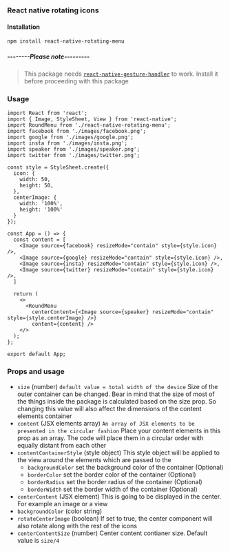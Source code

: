 ### React native rotating icons

#### Installation
    npm install react-native-rotating-menu

##### --------Please note---------

>This package needs [`react-native-gesture-handler`](https://github.com/software-mansion/react-native-gesture-handler) to work. Install it before proceeding with this package 

### Usage

~~~
import React from 'react';
import { Image, StyleSheet, View } from 'react-native';
import RoundMenu from './react-native-rotating-menu';
import facebook from './images/facebook.png';
import google from './images/google.png';
import insta from './images/insta.png';
import speaker from './images/speaker.png';
import twitter from './images/twitter.png';

const style = StyleSheet.create({
  icon: {
    width: 50,
    height: 50,
  },
  centerImage: {
    width: '100%',
    height: '100%'
  }
});

const App = () => {
  const content = [
    <Image source={facebook} resizeMode="contain" style={style.icon} />,
    <Image source={google} resizeMode="contain" style={style.icon} />,
    <Image source={insta} resizeMode="contain" style={style.icon} />,
    <Image source={twitter} resizeMode="contain" style={style.icon} />,
  ]

  return (
    <>
      <RoundMenu
        centerContent={<Image source={speaker} resizeMode="contain" style={style.centerImage} />}
        content={content} />
    </>
  );
};

export default App;
~~~

### Props and usage
- `size` (number)
    `default value = total width of the device`
    Size of the outer container can be changed. Bear in mind that the size of most of the things inside the package is calculated based on the size prop. So changing this value will also affect the dimensions of the content elements container
- `content` (JSX elements array)
    `An array of JSX elements to be presented in the circular fashion`
    Place your content elements in this prop as an array. The code will place them in a circular order with equally distant from each other
- `contentContainerStyle` (style object)
  This style object will be applied to the view around the elements which are passed to the 
  - `backgroundColor` set the background color of the container (Optional)
  - `borderColor` set the border color of the container (Optional)
  - `borderRadius` set the border radius of the container (Optional)
  - `borderWidth` set the border width of the container (Optional)
- `centerContent` (JSX element)
  This is going to be displayed in the center. For example an image or a view
- `backgroundColor` (color string)
- `rotateCenterImage` (boolean)
  If set to true, the center component will also rotate along with the rest of the icons
- `centerContentSize` (number)
  Center content contianer size. Default value is `size/4`